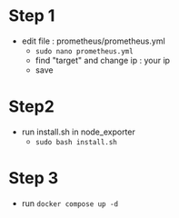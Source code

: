 # Step 1
- edit file : prometheus/prometheus.yml
  - `sudo nano prometheus.yml`
  - find "target" and change ip : your ip
  - save
# Step2
- run install.sh in node_exporter
  - `sudo bash install.sh`

# Step 3  
- run `docker compose up -d`


